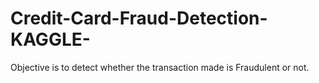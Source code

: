 # Credit-Card-Fraud-Detection-KAGGLE-
Objective is to detect whether the transaction made is Fraudulent or not.
